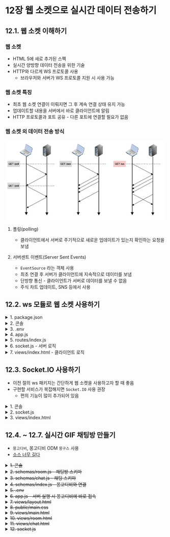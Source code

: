# 12장 웹 소켓으로 실시간 데이터 전송하기

## 12.1. 웹 소켓 이해하기

### 웹 소켓

- HTML 5에 새로 추가된 스펙
- 실시간 양방향 데이터 전송을 위한 기술
- HTTP와 다르게 WS 프로토콜 사용
  - 브라우저와 서버가 WS 프로토콜 지원 시 사용 가능


### 웹 소켓 특징

- 최초 웹 소켓 연결이 이뤄지면 그 후 계속 연결 상태 유지 가능
- 업데이트할 내용을 서버에서 바로 클라이언트에 알림
- HTTP 프로토콜과 포트 공유 - 다른 포트에 연결할 필요가 없음


### 웹 소켓 외 데이터 전송 방식

![폴링 vs. SEE vs. 웹 소켓](https://github.com/ohbokdong/NodeJSStudy/blob/main/summary/week15/type.png)  
  
1. 폴링(polling)
   - 클라이언트에서 서버로 주기적으로 새로운 업데이트가 있는지 확인하는 요청을 보냄

2. 서버센트 이벤트(Server Sent Events)
   - `EventSource` 라는 객체 사용
   - 최초 연결 후 서버가 클라이언트에 지속적으로 데이터를 보냄
   - 단방향 통신 - 클라이언트가 서버로 데이터를 보낼 수 없음
   - 주식 차트 업데이트, SNS 등에서 사용


## 12.2. ws 모듈로 웹 소켓 사용하기

<details>
  <summary>1. package.json</summary>

```json
{
  "name": "gif-chat",
  "version": "0.0.1",
  "description": "GIF 웹소켓 채팅방",
  "main": "app.js",
  "scirpts": {
    "start": "nodemon app"
  },
  "autor": "dbs",
  "license": "ISC",
  "dependencies": {
    "cookie-parser": "^1.4.5",
    "dotenv": "^8.2.0",
    "express": "^4.17.1",
    "express-session": "^1.17.1",
    "morgan": "^1.10.0",
    "nunjucks": "^3.2.1",
    "ws": "8.5.0"
  },
  "devDependencies": {
    "nodemon": "^2.0.3"
  }
}
```
</details>

<details>
  <summary>2. 콘솔</summary>

```shell
$ npm i
```
</details>

<details>
  <summary>3. .env</summary>

```properties
COOKIE_SECRET=gifchat
```
</details>

<details>
  <summary>4. app.js</summary>

```js
const express = require('express');
const path = require('path');
const morgan = require('morgan');
const cookieParser = require('cookie-parser');
const session = require('express-session');
const nunjucks = require('nunjucks');
const dotenv = require('dotenv');

dotenv.config();
const webSocket = require('./socket');
const indexRouter = require('./routes');

const app = express();
app.set('port', process.env.PORT || 8005);
app.set('view engine', 'html');

nunjucks.configure('views', {
    express: app,
    watch: true
});

app.use(morgan('dev'));
app.use(express.static(path.join(__dirname, 'public')));
app.use(express.json());
app.use(express.urlencoded({extended: false}));
app.use(cookieParser(process.env.COOKIE_SECRET));
app.use(session({
    resave: false,
    saveUninitialized: false,
    secret: process.env.COOKIE_SECRET,
    cookie: {
        httpOnly: true,
        secure: false
    }
}));

app.use('/', indexRouter);

app.use((req, res, next) => {
    const error = new Error(`${req.method} ${req.url} 라우터가 없습니다.`);
    error.status = 404;
    next(error);
});

app.use((err, req, res, next) => {
    res.locals.message = err.message;
    res.locals.error = process.env.NODE_ENV !== 'production' ? err : {};
    res.status(err.status || 500);
    res.render('error');
});

const server = app.listen(app.get('port'), () => {
    console.log(app.get('port'), '번 포트에서 대기 중');
});

webSocket(server);
```
</details>

<details>
  <summary>5. routes/index.js</summary>

```js
const WebSocket = require('ws');

module.exports = (server) => {

    const wss = new WebSocket.Server({ server }); // server를 웹 소켓 서버와 연결

    wss.on('connection', (ws, req) => {

        const ip = req.headers['x-forwarded-for'] || req.connection.remoteAddress;

        console.log('새로운 클라이언트 접속', ip);

        // ---------------
        // init Event
        // ---------------
        ws.on('message', (message) => {
           console.log(message);
        });

        ws.on('error', (error) => {
           console.log(error);
        });

        ws.on('close', () => {
           console.log('클라이언트 접속 해제', ip);
           clearInterval(ws.interval);
        });

        ws.interval = setInterval(() => { // 3초마다 클라이언트로 메시지 전송
           if (ws.readyState === ws.OPEN) {
               ws.send('서버에서 클라이언트로 메시지를 보냅니다.');
           }
        }, 3000);

    });

};
```
</details>

<details>
   <summary>6. socket.js - 서버 로직</summary>

```js
const WebSocket = require('ws');

module.exports = (server) => {

   const wss = new WebSocket.Server({ server });

   wss.on('connection', (ws, req) => {

      const ip = req.headers['x-forwarded-for'] || req.connection.remoteAddress;

      console.log('새로운 클라이언트 접속', ip);

      ws.on('message', (message) => {
         console.log(message);
      });

      ws.on('error', (error) => {
         console.log(error);
      });

      ws.on('close', () => {
         console.log('클라이언트 접속 해제', ip);
         clearInterval(ws.interval);
      });

      ws.interval = setInterval(() => { // 3초마다 클라이언트로 메시지 전송
         if (ws.readyState === ws.OPEN) {
            ws.send('서버에서 클라이언트로 메시지를 보냅니다.');
         }
      }, 3000);

   });

};
```
</details>

<details>
   <summary>7. views/index.html - 클라이언트 로직</summary>
   
```html
<!DOCTYPE html>
<html>
<head>
    <meta charset="UTF-8">
    <meta name="viewport"
          content="width=device-width, user-scalable=no, initial-scale=1.0, maximum-scale=1.0, minimum-scale=1.0">
    <meta http-equiv="X-UA-Compatible" content="ie=edge">
    <title>GIF 채팅방</title>
</head>
<body>
    <div>F12를 눌러 console 탭과 network 탭을 확인하세요.</div>
    <script>
       
        const webSocket = new WebSocket('ws://localhost:8005');
        
        // 서버와 연결이 맺어지는 경우
        webSocket.onopen = function() {
            console.log('서버와 웹소켓 연결 성공');
        };
        
        // 서버로부터 메시지가 오는 경우
        webSocket.onmessage = function (event) {
            console.log(event.data);
            webSocket.send('클라이언트에서 서버로 답장을 보냅니다.');
        }
       
    </script>
</body>
</html>
```
</details>

## 12.3. Socket.IO 사용하기

- 이전 절의 ws 패키지는 간단하게 웹 소켓을 사용하고자 할 때 좋음
- 구현할 서비스가 복잡해지면 `Socket.IO` 사용 권장
  - 편의 기능이 많이 추가되어 있음

<details>
   <summary>1. 콘솔</summary>

```shell
$ npm i socket.io@2
```
</details>

<details>
    <summary>2. socket.js</summary>

```js
const SocketIO = require('socket.io');

module.exports = (server) => {

    const io = SocketIO(server, { path: '/socket.io' });

    io.on('connection', (socket) => { // 웹 소켓 연결 시

        const req = socket.request;
        const ip = req.headers['x-forwarded-for'] || req.connection.remoteAddress;
        console.log('새로운 클라이언트 접속!', ip, socket.id, req.ip);

        // ---------------------
        // init event
        // ---------------------
        // 소켓 연결 해제 시 event
        socket.on('disconnect', () => {
            console.log('클라이언트 접속 해제', ip, socket.id);
            clearInterval(socket.interval);
        });

        // 오류 발생 시 event
        socket.on('error', (error) => {
            console.error(error);
        });

        // 클라이언트 메시지 수신 event
        socket.on('reply', (data) => {
            console.log(data);
        });

        // 3초마다 클라이언트로 메시지 전송
        socket.interval = setInterval(() => {
            // .emit('이벤트명', 전송할 데이터);
            socket.emit('news', 'Hello Socket.IO');
        }, 3000);

    });

};
```

- `socket.io` 패키지를 불러와 익스프레스 서버와 연결
- `SocketIO` 객체의 두 번째 인수로 옵션 객체를 넣어 서버에 관한 여러 가지 설정을 할 수 있음
- 여기서는 클라이언트가 접속할 경로인 `path` 옵션만 사용
  - 클라이언트에서도 동일한 path를 사용해야 함
- `connection` 이벤트는 클라이언트가 접속했을 때 발생, 콜백으로 소켓 객체(`socket`) 반환
- `socket.request` - 요청 객체에 접근 가능한 속성
- `socket.request.res` - 응답 객체에 접근 가능한 속성
- `socket.id` - 소켓 고유의 아이디로 소켓의 주인이 누구인지 특정할 수 있음
- `reply`는 클라이언트 측에서 직접 만든 이벤트 (사용자가 발생시킨 이벤트)

> 이런식으로 이벤트명을 사용하는 것이 ws 모듈과는 다른 부분

</details>

<details>
    <summary>3. views/index.html</summary>

```html
<!DOCTYPE html>
<html lang="ko">
<head>
    <meta charset="UTF-8">
    <meta name="viewport"
          content="width=device-width, user-scalable=no, initial-scale=1.0, maximum-scale=1.0, minimum-scale=1.0">
    <meta http-equiv="X-UA-Compatible" content="ie=edge">
    <title>GIF 채팅방</title>
</head>
<body>
    <div>F12를 눌러 console 탭과 network 탭을 확인하세요.</div>
    <script src="/socket.io/socket.io.js"></script>
    <script>
        const socket = io.connect('http://localhost:8005', {
            path: '/socket.io',
            // transports: ['websocket']
        });

        socket.on('news', function(data) {
           console.log(data);
           socket.emit('reply', 'Hello Node.JS');
        });
    </script>
</body>
</html>
```

- `/socket.io/socket.io.js`는 `Socket.io`에서 클라이언트로 제공하는 스크립트(실제 파일 X)
- 이 스크립트를 통해 서버와 유사한 API로 웹 소켓 통신 가능
- Socket.IO는 먼저 폴링 방식으로 서버와 연결하고 웹 소켓을 사용할 수 있다면 웹 소켓으로 업그레이드 함
- 웹 소켓을 지원하지 않는 브라우저는 폴링 방식으로, 웹 소켓을 지원하는 브라우저는 웹 소켓 방식으로 사용 가능
- 처음부터 웹 소켓만 사용하고 싶다면, 위 소스 주석 처리된 부분을 주석 해제 하면 됨
</details>

## 12.4. ~ 12.7. 실시간 GIF 채팅방 만들기

- `몽고디비`, 몽고디비 ODM `몽구스` 사용
- [소스 너무 길다](https://github.com/ohbokdong/NodeJSStudy/tree/main/summary/week15/socket.io)

<del>
<details>
    <summary>1. 콘솔</summary>

```shell
$ npm i mongoose multer axios color-hash cookie-signature
```

- color-hash - 랜덤 색상 구현 모듈
- cookie-signature - 쿠키 암호화 패키지
</details>
</del>

<del>
<details>
    <summary>2. schemas/room.js - 채팅방 스키마</summary>

```js
const mongoose = require('mongoose');

const { Schema } = mongoose;

const roomSchema = new Schema({
    title: {
        type: String,
        require: true
    },
    max: {
        type: Number,
        required: true,
        default: 10,
        min: 2
    },
    owner: {
        type: String,
        required: true
    },
    password: String,
    createdAt: {
        type: Date,
        default: Date.now
    }
});

module.exports = mongoose.model('Room', roomSchema);
```

- 방 제목(title), 최대 수용 인원(max), 방장(owner), 비밀번호(password), 생성 시간(createdAt)
- 수용 인원은 기본적으로 10명, 최소 인원은 2명 이상으로 설정
</details>
</del>

<del>
<details>
    <summary>3. schemas/chat.js - 채팅 스키마</summary>

```js
const mongoose = require('mongoose');

const { Schema } = mongoose;
const { Type: { ObjectId} } = Schema;
const chatSchema = new Schema({
    room: {
        type: ObjectId,
        required: true,
        ref:'Room'
    },
    user: {
        type: String,
        required: true
    },
    chat: String,
    gif: String,
    createdAt: {
        type: Date,
        default: Date.now
    }
});

module.exports = mongoose.model('Chat', chatSchema);
```

- 채팅방 아이디(room), 채팅 한 사람(user), 채팅 내역(chat), GIF 이미지 주소(img), 채팅 시간(createdAt)
- room 필드는 Room 스키마와 연결, Room 컬렉션의 ObjectId가 들어가게 됨
</details>
</del>

<del>
<details>
    <summary>4. schemas/index.js - 몽고디비와 연결</summary>

```js
const mongoose = require('mongoose');

const { MONGO_ID, MONGO_PASSWORD, NODE_ENV } = process.env;
const MONGO_URL = `mongodb://${MONGO_ID}:${MONGO_PASSWORD}@localhost:27017/admin`;

const connect = () => {
    if (NODE_ENV !== 'production') {
        mongoose.set('debug', true);
    }
    mongoose.connect(MONGO_URL, {
        dbName: 'gifchat',
        useNewUrlParser: true,
        useCreateIndex: true
    }, (error) => {
        if (error) {
            console.log('몽고디비 연결 에러', error);
        } else {
            console.log('몽고디비 연결 성공');
        }
    });
};

mongoose.connection.on('error', (error) => {
    console.error('몽고디비 연결 에러', error);
});

mongoose.connection.on('disconnected', () => {
    console.error('몽고디비 연결이 끊겼습니다. 연결을 재시도 합니다.');
    connect();
});

module.export = connect;
```
</details>
</del>

<del>
<details>
    <summary>5. .env</summary>

```properties
COOKIE_SECRET=gifchat
MONGO_ID=root
MONGO_PASSWORD=nodejsbook
```
</details>
</del>

<del>
<details>
    <summary>6. app.js - 서버 실행 시 몽고디비에 바로 접속</summary>

```js
const express = require('express');
const path = require('path');
const morgan = require('morgan');
const cookieParser = require('cookie-parser');
const session = require('express-session');
const nunjucks = require('nunjucks');
const dotenv = require('dotenv');

dotenv.config();
const webSocket = require('./socket');
const indexRouter = require('./routes');
const connect = require('./schemas');

const app = express();
app.set('port', process.env.PORT || 8005);
app.set('view engine', 'html');

nunjucks.configure('views', {
    express: app,
    watch: true
});
connect();

app.use(morgan('dev'));
app.use(express.static(path.join(__dirname, 'public')));
app.use(express.json());
app.use(express.urlencoded({extended: false}));
app.use(cookieParser(process.env.COOKIE_SECRET));
app.use(session({
    resave: false,
    saveUninitialized: false,
    secret: process.env.COOKIE_SECRET,
    cookie: {
        httpOnly: true,
        secure: false
    }
}));

app.use(session({
    resave: false,
    saveUninitialized: false,
    secret: process.env.COOKIE_SECRET,
    cookie: {
        httpOnly: true,
        secure: false
    }
}));

app.use((req, res, next) => {
    if (!req.session.color) {
        const colorHash = new ColorHash();
        req.session.color = ColorHash.hex(req.sessionID);
    }
    next();
});

app.use('/', indexRouter);

app.use((req, res, next) => {
    const error = new Error(`${req.method} ${req.url} 라우터가 없습니다.`);
    error.status = 404;
    next(error);
});

app.use((err, req, res, next) => {
    res.locals.message = err.message;
    res.locals.error = process.env.NODE_ENV !== 'production' ? err : {};
    res.status(err.status || 500);
    res.render('error');
});

const server = app.listen(app.get('port'), () => {
    console.log(app.get('port'), '번 포트에서 대기 중');
});

webSocket(server, app);
```
</details>
</del>

<del>
<details>
    <summary>7. views/layout.html</summary>

```html
<!doctype html>
<html lang="ko">
<head>
    <meta charset="UTF-8">
    <meta name="viewport"
          content="width=device-width, user-scalable=no, initial-scale=1.0, maximum-scale=1.0, minimum-scale=1.0">
    <meta http-equiv="X-UA-Compatible" content="ie=edge">
    <title>{{title}}</title>
    <link rel="stylesheet" href="/main.css">
</head>
<body>
    {% block content %}
    {% endblock %}
    {% block script %}
    {% endblock %}
</body>
</html>
```
</details>
</del>

<del>
<details>
    <summary>8. public/main.css</summary>

```css
* { box-sizing: border-box; }
.mine { text-align: right; }
.system { text-align: center; }
.mine img, .other img {
    max-width: 300px;
    display: inline-block;
    border: 1px solid silver;
    border-radius: 5px;
    padding: 2px 5px;
}
.mine div:first-child, .other div:first-child { font-size: 12px; }
.mine div:last-child, .other div:last-child {
    display: inline-block;
    border: 1px solid silver;
    border-radius: 5px;
    padding: 2px 5px;
    max-width: 300px;
}
#exit-btn { position: absolute; top: 20px; right: 20px; }
#chat-list { height: 500px; overflow: auto; padding: 5px; }
#chat-form { text-align: right; }
label[for='gif'], #chat, #chat-form [type='submit'] {
    display: inline-block;
    height: 30px;
    vertical-align: top;
}
label[for='gif'] { cursor: pointer; padding: 5px; }
#gif { display: none; }
table, table th, table td {
    text-align: center;
    border: 1px solid silver;
    border-collapse: collapse;
}
```
</details>
</del>

<del>
<details>
    <summary>9. views/main.html</summary>

```html
{% extends 'layout.html' %}

{% block content %}
<h1>GIF 채팅방</h1>
<fieldset>
  <legend>채팅방 목록</legend>
  <table>
    <thead>
    <tr>
      <th>방 제목</th>
      <th>종류</th>
      <th>허용 인원</th>
      <th>방장</th>
    </tr>
    </thead>
    <tbody>
    {% for room in rooms %}
      <tr data-id="{{room._id}}">
        <td>{{room.title}}</td>
        <td>{{'비밀방' if room.password else '공개방'}}</td>
        <td>{{room.max}}</td>
        <td style="color: {{room.owner}}">{{room.owner}}</td>
        <td>
          <button
            data-password="{{'true' if room.password else 'false'}}"
            data-id="{{room._id}}"
            class="join-btn"
          >입장
          </button>
        </td>
      </tr>
    {% endfor %}
    </tbody>
  </table>
  <div class="error-message">{{error}}</div>
  <a href="/room">채팅방 생성</a>
</fieldset>
<script src="/socket.io/socket.io.js"></script>
<script>
  const socket = io.connect('http://localhost:8005/room', { // 네임스페이스
    path: '/socket.io',
  });

  socket.on('newRoom', function (data) { // 새 방 이벤트 시 새 방 생성
    const tr = document.createElement('tr');
    let td = document.createElement('td');
    td.textContent = data.title;
    tr.appendChild(td);
    td = document.createElement('td');
    td.textContent = data.password ? '비밀방' : '공개방';
    tr.appendChild(td);
    td = document.createElement('td');
    td.textContent = data.max;
    tr.appendChild(td);
    td = document.createElement('td');
    td.style.color = data.owner;
    td.textContent = data.owner;
    tr.appendChild(td);
    td = document.createElement('td');
    const button = document.createElement('button');
    button.textContent = '입장';
    button.dataset.password = data.password ? 'true' : 'false';
    button.dataset.id = data._id;
    button.addEventListener('click', addBtnEvent);
    td.appendChild(button);
    tr.appendChild(td);
    tr.dataset.id = data._id;
    document.querySelector('table tbody').appendChild(tr); // 화면에 추가
  });

  socket.on('removeRoom', function (data) { // 방 제거 이벤트 시 id가 일치하는 방 제거
    document.querySelectorAll('tbody tr').forEach(function (tr) {
      if (tr.dataset.id === data) {
        tr.parentNode.removeChild(tr);
      }
    });
  });

  function addBtnEvent(e) { // 방 입장 클릭 시
    if (e.target.dataset.password === 'true') {
      const password = prompt('비밀번호를 입력하세요');
      location.href = '/room/' + e.target.dataset.id + '?password=' + password;
    } else {
      location.href = '/room/' + e.target.dataset.id;
    }
  }

  document.querySelectorAll('.join-btn').forEach(function (btn) {
    btn.addEventListener('click', addBtnEvent);
  });
</script>
{% endblock %}

{% block script %}
<script>
  window.onload = () => {
    if (new URL(location.href).searchParams.get('error')) {
      alert(new URL(location.href).searchParams.get('error'));
    }
  };
</script>
{% endblock %}
```

- `io.connect` 메서드의 주소 뒤에 `/room` 을 붙임
  - 네임스페이스라고 부르며, 서버에서 /room 네임스페이스를 통해 보낸 데이터만 받을 수 있음
- `socket`에는 미리 `newRoom`과 `removeRoom` 이벤트를 달아 둠
  - 서버에서 웹 소켓으로 해당 이벤트를 발생시키면 이벤트 리스너의 콜백 함수가 실행
</details>

<details>
    <summary>10. views/room.html</summary>

```html
<!doctype html>
<html lang="ko">
<head>
    <meta charset="UTF-8">
    <meta name="viewport"
          content="width=device-width, user-scalable=no, initial-scale=1.0, maximum-scale=1.0, minimum-scale=1.0">
    <meta http-equiv="X-UA-Compatible" content="ie=edge">
    <title>{{title}}</title>
    <link rel="stylesheet" href="/main.css">
</head>
<body>
    {% block content %}
    {% endblock %}
    {% block script %}
    {% endblock %}
</body>
</html>
```
</details>
</del>

<del>
<details>
    <summary>11. views/chat.html</summary>

```html
{% extends 'layout.html' %}

{% block content %}
<h1>{{title}}</h1>
<a href="/" id="exit-btn">방 나가기</a>
<fieldset>
    <legend>채팅 내용</legend>
    <div id="chat-list">
        {% for chat in chats %}
        {% if chat.user === user %}
        <div class="mine" style="color: {{chat.user}}">
            <div>{{chat.user}}</div>
            {% if chat.gif %}}
            <img src="/gif/{{chat.gif}}">
            {% else %}
            <div>{{chat.chat}}</div>
            {% endif %}
        </div>
        {% elif chat.user === 'system' %}
        <div class="system">
            <div>{{chat.chat}}</div>
        </div>
        {% else %}
        <div class="other" style="color: {{chat.user}}">
            <div>{{chat.user}}</div>
            {% if chat.gif %}
            <img src="/gif/{{chat.gif}}">
            {% else %}
            <div>{{chat.chat}}</div>
            {% endif %}
        </div>
        {% endif %}
        {% endfor %}
    </div>
</fieldset>
<form action="/chat" id="chat-form" method="post" enctype="multipart/form-data">
    <label for="gif">GIF 올리기</label>
    <input type="file" id="gif" name="gif" accept="image/gif">
    <input type="text" id="chat" name="chat">
    <button type="submit">전송</button>
</form>
<script src="/socket.io/socket.io.js"></script>
<script>
    const socket = io.connect('http://localhost:8005/chat', {
        path: '/socket.io',
    });
    socket.on('join', function (data) {
        const div = document.createElement('div');
        div.classList.add('system');
        const chat = document.createElement('div');
        div.textContent = data.chat;
        div.appendChild(chat);
        document.querySelector('#chat-list').appendChild(div);
    });
    socket.on('exit', function (data) {
        const div = document.createElement('div');
        div.classList.add('system');
        const chat = document.createElement('div');
        div.textContent = data.chat;
        div.appendChild(chat);
        document.querySelector('#chat-list').appendChild(div);
    });
</script>
{% endblock %}
```

- mine - 내 메시지, system - 시스템 메시지, other - 남의 메시지
- `/chat` 네임스페이스로 보낸 데이터만 받을 수 있음
- `socket`에 `join`, `exit` 이벤트 리스너를 연결하여 사용자의 입장과 퇴장에 관한 데이터가 웹 소켓으로 전송될 대 호출되도록 함

</details>
</del>

<del>
<details>
    <summary>12. socket.js</summary>

```js
const SocketIO = require('socket.io');
const axios = require('axios');
const cookieParser = require('cookie-parser');
const cookie = require('cookie-signature');

module.exports = (server, app, sessionMiddleware) => {

    const io = SocketIO(server, {path: '/socket.io'});
    app.set('io', io);
    const room = io.of('/room');
    const chat = io.of('/chat');

    io.use((socket, next) => {
        cookieParser(process.env.COOKIE_SECRET)(socket.request, socket.request.res, next);
        sessionMiddleware(socket.request, socket.request.res, next);
    });

    // ---------------------
    // init event
    // ---------------------
    // 채팅방 목록 연결
    room.on('connection', (socket) => {
        console.log('room 네임스페이스에 접속');
        socket.on('disconnect', () => {
            console.log('room 네임스페이스 접속 해제');
        });
    });

    // 채팅방 연결
    chat.on('connection', (socket) => {
        console.log('chat 네임스페이스에 접속');
        const req = socket.request;
        const { headers: { referer } } = req;
        const roomId = referer
            .split('/')[referer.split('/').length - 1]
            .replace(/\?.+/, '');
        socket.join(roomId);

        // ---------------------
        // join message
        // ---------------------
        socket.to(roomId).emit('join', {
            user: 'system',
            chat: `${req.session.color}님이 입장하셨습니다.`
        });

        socket.on('disconnect', () => {
            console.log('chat 네임스페이스 접속 해제');
            socket.leave(roomId);

            // ---------------------
            // exit message
            // ---------------------
            const currentRoom = socket.adapter.rooms[roomId];
            const userCount = currentRoom ? currentRoom.length : 0;

            if (userCount === 0) { // 접속자 0명일 경우 방 삭제
                const signedCookie = req.signedCookies['connect.sid'];
                const connectSID = cookie.sign(signedCookie, process.env.COOKIE_SECRET);
                axios.delete(`http://localhost:8005/room/${roomId}`, {
                    headers: {
                        Cookie: `connect.sid=s%3A${connectSID}`
                    }
                })
                    .then(() => {
                        console.log('방 제거 요청 성공');
                    })
                    .catch((error) => {
                        console.error(error);
                    });
            } else {
                socket.to(roomId).emit('exit', {
                    user:'system',
                    chat: `${req.session.color}님이 퇴장하셨습니다.`
                });
            }

            socket.to(roomId).emit('join', {
                user: 'system',
                chat: `${req.session.color}님이 입장하셨습니다.`
            });
        });
    });

    // ---------------------
    // init event
    // ---------------------
    // 웹 소켓 연결 시 event
    io.on('connection', (socket) => {

        const req = socket.request;
        const ip = req.headers['x-forwarded-for'] || req.connection.remoteAddress;
        console.log('새로운 클라이언트 접속!', ip, socket.id, req.ip);

        // 소켓 연결 해제 시 event
        socket.on('disconnect', () => {
            console.log('클라이언트 접속 해제', ip, socket.id);
            clearInterval(socket.interval);
        });

        // 오류 발생 시 event
        socket.on('error', (error) => {
            console.error(error);
        });

        // 클라이언트 메시지 수신 event
        socket.on('reply', (data) => {
            console.log(data);
        });

        // 3초마다 클라이언트로 메시지 전송
        socket.interval = setInterval(() => {
            socket.emit('news', 'Hello Socket.IO');
        }, 3000);

    });

};
```

1. `app.set('io', io)`로 라우터에서 io 객체를 쓸 수 있게 저장
    - `req.app.get('io')`로 접근 가능
2. `of` 메서드는 `Socket.IO`에 네임스페이스를 부여하는 메서드
    - 기본적으로 Socket.IO는 `/` 네임스페이스에 접속하지만 of 메서드를 사용하면 다른 네임스페이스를 만들어 접속 가능
      - 같은 네임스페이스끼리만 데이터 전달
3. 네임스페이스마다 각각 이벤트 리스너를 붙일 수 있음
4. `socket.join`, `socket.leave` 는 각각 `방`에 들어가고 방에서 나가는 메서드

> ### Socket.IO의 방(room) 개념
> ![네임스페이스의 방](https://github.com/ohbokdong/NodeJSStudy/summary/week15/room.png)   
> Socket.IO의 네임스페이스보다 세부적인 개념으로 같은 네임스페이스 안에서도 같은 방에 들어 있는 소켓끼리만 데이터를 주고받을 수 있다.
> `socket.request.headers.referer`를 통해 현재 웹 페이지의 URL을 가져올 수 있는데, `split`, `replace` 메서드를 사용해 URL에서 방 아이디 부분을 추출했다.

5. `io.use` 메서드에 미들웨어를 장착할 수 있으며 이 부분은 모든 웹 소켓 연결 시마다 실행 됨
6. `socket.to(방아이디)` 메서드로 특정 방에 데이터를 보낼 수 있음

</details>
</del>
